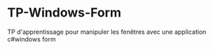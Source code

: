 # TP-Windows-Form
TP d'apprentissage pour manipuler les fenêtres avec une application c#windows form
